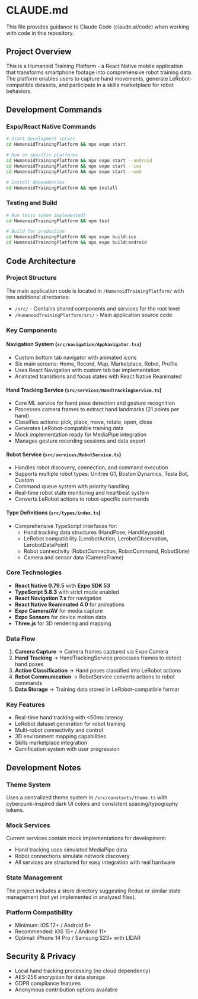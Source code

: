 # CLAUDE.md

This file provides guidance to Claude Code (claude.ai/code) when working with code in this repository.

## Project Overview

This is a Humanoid Training Platform - a React Native mobile application that transforms smartphone footage into comprehensive robot training data. The platform enables users to capture hand movements, generate LeRobot-compatible datasets, and participate in a skills marketplace for robot behaviors.

## Development Commands

### Expo/React Native Commands
```bash
# Start development server
cd HumanoidTrainingPlatform && npx expo start

# Run on specific platforms
cd HumanoidTrainingPlatform && npx expo start --android
cd HumanoidTrainingPlatform && npx expo start --ios
cd HumanoidTrainingPlatform && npx expo start --web

# Install dependencies
cd HumanoidTrainingPlatform && npm install
```

### Testing and Build
```bash
# Run tests (when implemented)
cd HumanoidTrainingPlatform && npm test

# Build for production
cd HumanoidTrainingPlatform && npx expo build:ios
cd HumanoidTrainingPlatform && npx expo build:android
```

## Code Architecture

### Project Structure
The main application code is located in `/HumanoidTrainingPlatform/` with two additional directories:
- `/src/` - Contains shared components and services for the root level
- `/HumanoidTrainingPlatform/src/` - Main application source code

### Key Components

#### Navigation System (`src/navigation/AppNavigator.tsx`)
- Custom bottom tab navigator with animated icons
- Six main screens: Home, Record, Map, Marketplace, Robot, Profile  
- Uses React Navigation with custom tab bar implementation
- Animated transitions and focus states with React Native Reanimated

#### Hand Tracking Service (`src/services/HandTrackingService.ts`)
- Core ML service for hand pose detection and gesture recognition
- Processes camera frames to extract hand landmarks (21 points per hand)
- Classifies actions: pick, place, move, rotate, open, close
- Generates LeRobot-compatible training data
- Mock implementation ready for MediaPipe integration
- Manages gesture recording sessions and data export

#### Robot Service (`src/services/RobotService.ts`)
- Handles robot discovery, connection, and command execution
- Supports multiple robot types: Unitree G1, Boston Dynamics, Tesla Bot, Custom
- Command queue system with priority handling
- Real-time robot state monitoring and heartbeat system
- Converts LeRobot actions to robot-specific commands

#### Type Definitions (`src/types/index.ts`)
- Comprehensive TypeScript interfaces for:
  - Hand tracking data structures (HandPose, HandKeypoint)
  - LeRobot compatibility (LerobotAction, LerobotObservation, LerobotDataPoint)
  - Robot connectivity (RobotConnection, RobotCommand, RobotState)
  - Camera and sensor data (CameraFrame)

### Core Technologies
- **React Native 0.79.5** with **Expo SDK 53**
- **TypeScript 5.8.3** with strict mode enabled
- **React Navigation 7.x** for navigation
- **React Native Reanimated 4.0** for animations
- **Expo Camera/AV** for media capture
- **Expo Sensors** for device motion data
- **Three.js** for 3D rendering and mapping

### Data Flow
1. **Camera Capture** → Camera frames captured via Expo Camera
2. **Hand Tracking** → HandTrackingService processes frames to detect hand poses
3. **Action Classification** → Hand poses classified into LeRobot actions
4. **Robot Communication** → RobotService converts actions to robot commands
5. **Data Storage** → Training data stored in LeRobot-compatible format

### Key Features
- Real-time hand tracking with <50ms latency
- LeRobot dataset generation for robot training
- Multi-robot connectivity and control
- 3D environment mapping capabilities
- Skills marketplace integration
- Gamification system with user progression

## Development Notes

### Theme System
Uses a centralized theme system in `/src/constants/theme.ts` with cyberpunk-inspired dark UI colors and consistent spacing/typography tokens.

### Mock Services
Current services contain mock implementations for development:
- Hand tracking uses simulated MediaPipe data
- Robot connections simulate network discovery
- All services are structured for easy integration with real hardware

### State Management
The project includes a store directory suggesting Redux or similar state management (not yet implemented in analyzed files).

### Platform Compatibility
- Minimum: iOS 12+ / Android 8+
- Recommended: iOS 15+ / Android 11+
- Optimal: iPhone 14 Pro / Samsung S23+ with LIDAR

## Security & Privacy
- Local hand tracking processing (no cloud dependency)
- AES-256 encryption for data storage
- GDPR compliance features
- Anonymous contribution options available